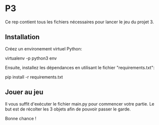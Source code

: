 # P3

Ce rep contient tous les fichiers nécessaires pour lancer le jeu du projet 3.

## Installation

Créez un environement virtuel Python:

virtualenv -p python3 env

Ensuite, installez les dépendances en utilisant le fichier "requirements.txt":

pip install -r requirements.txt

## Jouer au jeu

Il vous suffit d'exécuter le fichier main.py pour commencer votre partie.
Le but est de récolter les 3 objets afin de pouvoir passer le garde.

Bonne chance !
